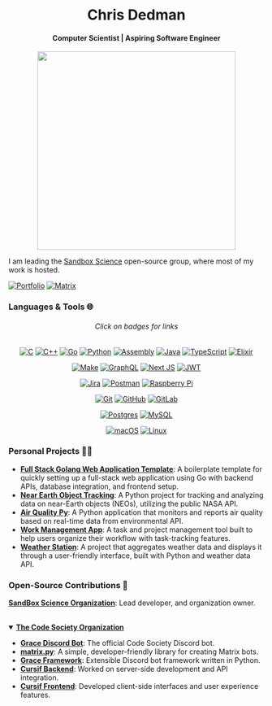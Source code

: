 <h1 align="center">Chris Dedman</h1>
<h4 align="center">Computer Scientist | Aspiring Software Engineer</h4>


<p align="center">
  <img width="390" src="https://github-readme-stats.vercel.app/api?username=chrisdedman&show_icons=true&theme=github_dark&hide_border=true&show_owner=true">
</p>

I am leading the [Sandbox Science](https://github.com/sandbox-science) open-source group, where most of my work is hosted.

[![Portfolio](https://img.shields.io/badge/Portfolio-%23000000.svg?style=for-the-badge&logo=firefox&logoColor=#FF7139)](https://chrisdedman.vercel.app) [![Matrix](https://img.shields.io/badge/Matrix-%23181717.svg?style=for-the-badge&logo=matrix&logoColor=white)](https://matrix.to/#/!fNvPVlkWbUkMKOZijg:matrix.org)

### Languages & Tools 🌐 
<div align="center">

###### Click on badges for links

[![C](https://img.shields.io/badge/c-%2300599C.svg?style=for-the-badge&logo=c&logoColor=white)](https://en.cppreference.com/w/c/language) [![C++](https://img.shields.io/badge/c++-%2300599C.svg?style=for-the-badge&logo=c%2B%2B&logoColor=white)](https://isocpp.org/) [![Go](https://img.shields.io/badge/go-%2300ADD8.svg?style=for-the-badge&logo=go&logoColor=white)](https://go.dev) [![Python](https://img.shields.io/badge/python-3670A0?style=for-the-badge&logo=python&logoColor=ffdd54)](https://www.python.org/) [![Assembly](https://img.shields.io/badge/assembly%20-%23000000.svg?style=for-the-badge&logo=arm&logoColor=white)](https://armasm.com/) [![Java](https://img.shields.io/badge/java-%23ED8B00.svg?style=for-the-badge&logo=openjdk&logoColor=white)](https://www.java.com/) [![TypeScript](https://img.shields.io/badge/typescript-%23007ACC.svg?style=for-the-badge&logo=typescript&logoColor=white)](https://www.typescriptlang.org/) [![Elixir](https://img.shields.io/badge/elixir-%234B275F.svg?style=for-the-badge&logo=elixir&logoColor=white)](https://elixir-lang.org/) 

[![Make](https://img.shields.io/badge/-Make-4E9A06?style=for-the-badge&logo=gnu&logoColor=white)](https://www.gnu.org/software/make/) [![GraphQL](https://img.shields.io/badge/-GraphQL-E10098?style=for-the-badge&logo=graphql&logoColor=white)](https://graphql.org/) [![Next JS](https://img.shields.io/badge/Next-black?style=for-the-badge&logo=next.js&logoColor=white)](https://nextjs.org/) [![JWT](https://img.shields.io/badge/JWT-black?style=for-the-badge&logo=JSON%20web%20tokens)](https://jwt.io/)

[![Jira](https://img.shields.io/badge/jira-%230A0FFF.svg?style=for-the-badge&logo=jira&logoColor=white)](https://www.atlassian.com/software/jira) [![Postman](https://img.shields.io/badge/Postman-FF6C37?style=for-the-badge&logo=postman&logoColor=white)](https://www.postman.com/) [![Raspberry Pi](https://img.shields.io/badge/-RaspberryPi-C51A4A?style=for-the-badge&logo=Raspberry-Pi)](https://www.raspberrypi.org/)

[![Git](https://img.shields.io/badge/git-%23F05033.svg?style=for-the-badge&logo=git&logoColor=white)](https://git-scm.com/) [![GitHub](https://img.shields.io/badge/github-%23121011.svg?style=for-the-badge&logo=github&logoColor=white)](https://github.com/) [![GitLab](https://img.shields.io/badge/gitlab-%23181717.svg?style=for-the-badge&logo=gitlab&logoColor=white)](https://gitlab.com/)

[![Postgres](https://img.shields.io/badge/postgres-%23316192.svg?style=for-the-badge&logo=postgresql&logoColor=white)](https://www.postgresql.org/) [![MySQL](https://img.shields.io/badge/mysql-4479A1.svg?style=for-the-badge&logo=mysql&logoColor=white)](https://www.mysql.com/)

[![macOS](https://img.shields.io/badge/mac%20os-000000?style=for-the-badge&logo=macos&logoColor=F0F0F0)](https://www.apple.com/macos/) [![Linux](https://img.shields.io/badge/Linux-FCC624?style=for-the-badge&logo=linux&logoColor=black)](https://www.linux.org/)

</div>

### Personal Projects 👨‍💻
- **[Full Stack Golang Web Application Template](https://github.com/chrisdedman/Golang-Web-App)**: A boilerplate template for quickly setting up a full-stack web application using Go with backend APIs, database integration, and frontend setup.
- **[Near Earth Object Tracking](https://github.com/chrisdedman/py-neo)**: A Python project for tracking and analyzing data on near-Earth objects (NEOs), utilizing the public NASA API.
- **[Air Quality Py](https://github.com/chrisdedman/air_quality)**: A Python application that monitors and reports air quality based on real-time data from environmental API.
- **[Work Management App](https://github.com/chrisdedman/work_management)**: A task and project management tool built to help users organize their workflow with task-tracking features.
- **[Weather Station](https://github.com/chrisdedman/weather_station)**: A project that aggregates weather data and displays it through a user-friendly interface, built with Python and weather data API.


### Open-Source Contributions 🧰


**[SandBox Science Organization](https://github.com/sandbox-science)**: Lead developer, and organization owner.

<br>

<details open>
  <summary><strong><a href="https://github.com/Code-Society-Lab">The Code Society Organization</a></strong></summary>
  
  - **[Grace Discord Bot](https://github.com/Code-Society-Lab/grace/commits?author=chrisdedman)**: The official Code Society Discord bot.
  - **[matrix.py](https://github.com/Code-Society-Lab/matrixpy/commits?author=chrisdedman)**: A simple, developer-friendly library for creating Matrix bots.
  - **[Grace Framework](https://github.com/Code-Society-Lab/grace-framework/commits?author=chrisdedman)**: Extensible Discord bot framework written in Python.
  - **[Cursif Backend](https://github.com/Code-Society-Lab/cursif-backend/commits?author=chrisdedman)**: Worked on server-side development and API integration.
  - **[Cursif Frontend](https://github.com/Code-Society-Lab/cursif-web/commits?author=chrisdedman)**: Developed client-side interfaces and user experience features.
</details>
